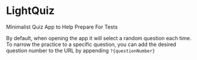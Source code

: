 # LightQuiz
Minimalist Quiz App to Help Prepare For Tests

By default, when opening the app it will select a random question each time. To narrow the practice to a specific question, you can add the desired question number to the URL by appending ```?{questionNumber}```
